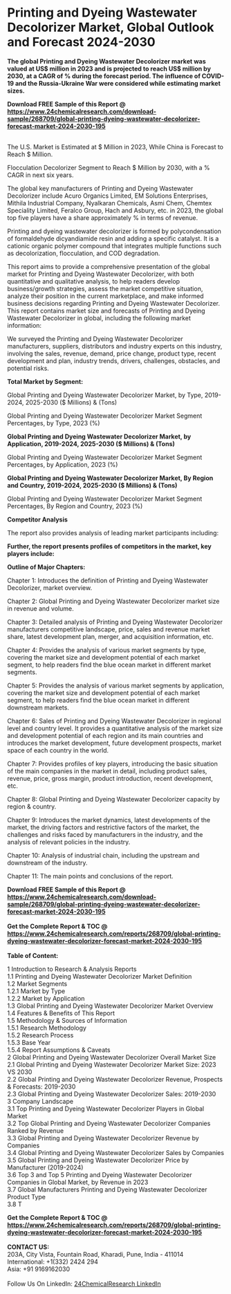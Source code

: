 <h1>Printing and Dyeing Wastewater Decolorizer Market, Global Outlook and Forecast 2024-2030</h1><p><strong>The global Printing and Dyeing Wastewater Decolorizer market was valued at US$ million in 2023 and is projected to reach US$ million by 2030, at a CAGR of % during the forecast period. The influence of COVID-19 and the Russia-Ukraine War were considered while estimating market sizes.</strong></p><p>
</p><p></p><div><b>Download FREE Sample of this Report @ 
            <a href="https://www.24chemicalresearch.com/download-sample/268709/global-printing-dyeing-wastewater-decolorizer-forecast-market-2024-2030-195">
            https://www.24chemicalresearch.com/download-sample/268709/global-printing-dyeing-wastewater-decolorizer-forecast-market-2024-2030-195</a></b></div><br><p>
The U.S. Market is Estimated at $ Million in 2023, While China is Forecast to Reach $ Million.</p><p>
Flocculation Decolorizer Segment to Reach $ Million by 2030, with a % CAGR in next six years.</p><p>
The global key manufacturers of Printing and Dyeing Wastewater Decolorizer include Acuro Organics Limited, EM Solutions Enterprises, Mithila Industrial Company, Nyalkaran Chemicals, Asmi Chem, Chemtex Speciality Limited, Feralco Group, Hach and Asbury, etc. in 2023, the global top five players have a share approximately % in terms of revenue.</p><p>
Printing and dyeing wastewater decolorizer is formed by polycondensation of formaldehyde dicyandiamide resin and adding a specific catalyst. It is a cationic organic polymer compound that integrates multiple functions such as decolorization, flocculation, and COD degradation.</p><p>
This report aims to provide a comprehensive presentation of the global market for Printing and Dyeing Wastewater Decolorizer, with both quantitative and qualitative analysis, to help readers develop business/growth strategies, assess the market competitive situation, analyze their position in the current marketplace, and make informed business decisions regarding Printing and Dyeing Wastewater Decolorizer. This report contains market size and forecasts of Printing and Dyeing Wastewater Decolorizer in global, including the following market information:</p><p>
</p><p>
</p><p>We surveyed the Printing and Dyeing Wastewater Decolorizer manufacturers, suppliers, distributors and industry experts on this industry, involving the sales, revenue, demand, price change, product type, recent development and plan, industry trends, drivers, challenges, obstacles, and potential risks.</p><p>
<strong>Total Market by Segment:</strong></p><p>
Global Printing and Dyeing Wastewater Decolorizer Market, by Type, 2019-2024, 2025-2030 ($ Millions) &amp; (Tons)</p><p>
Global Printing and Dyeing Wastewater Decolorizer Market Segment Percentages, by Type, 2023 (%)</p><p>
</p><p>
</p><p><strong>Global Printing and Dyeing Wastewater Decolorizer Market, by Application, 2019-2024, 2025-2030 ($ Millions) &amp; (Tons)</strong></p><p>
Global Printing and Dyeing Wastewater Decolorizer Market Segment Percentages, by Application, 2023 (%)</p><p>
</p><p>
</p><p><strong>Global Printing and Dyeing Wastewater Decolorizer Market, By Region and Country, 2019-2024, 2025-2030 ($ Millions) &amp; (Tons)</strong></p><p>
Global Printing and Dyeing Wastewater Decolorizer Market Segment Percentages, By Region and Country, 2023 (%)</p><p>
</p><p>
</p><p><strong>Competitor Analysis</strong></p><p>
The report also provides analysis of leading market participants including:</p><p>
</p><p>
</p><p><strong>Further, the report presents profiles of competitors in the market, key players include:</strong></p><p>
</p><p>
</p><p><strong>Outline of Major Chapters:</strong></p><p>
Chapter 1: Introduces the definition of Printing and Dyeing Wastewater Decolorizer, market overview.</p><p>
Chapter 2: Global Printing and Dyeing Wastewater Decolorizer market size in revenue and volume.</p><p>
Chapter 3: Detailed analysis of Printing and Dyeing Wastewater Decolorizer manufacturers competitive landscape, price, sales and revenue market share, latest development plan, merger, and acquisition information, etc.</p><p>
Chapter 4: Provides the analysis of various market segments by type, covering the market size and development potential of each market segment, to help readers find the blue ocean market in different market segments.</p><p>
Chapter 5: Provides the analysis of various market segments by application, covering the market size and development potential of each market segment, to help readers find the blue ocean market in different downstream markets.</p><p>
Chapter 6: Sales of Printing and Dyeing Wastewater Decolorizer in regional level and country level. It provides a quantitative analysis of the market size and development potential of each region and its main countries and introduces the market development, future development prospects, market space of each country in the world.</p><p>
Chapter 7: Provides profiles of key players, introducing the basic situation of the main companies in the market in detail, including product sales, revenue, price, gross margin, product introduction, recent development, etc.</p><p>
Chapter 8: Global Printing and Dyeing Wastewater Decolorizer capacity by region &amp; country.</p><p>
Chapter 9: Introduces the market dynamics, latest developments of the market, the driving factors and restrictive factors of the market, the challenges and risks faced by manufacturers in the industry, and the analysis of relevant policies in the industry.</p><p>
Chapter 10: Analysis of industrial chain, including the upstream and downstream of the industry.</p><p>
Chapter 11: The main points and conclusions of the report.</p><div><b>Download FREE Sample of this Report @ 
            <a href="https://www.24chemicalresearch.com/download-sample/268709/global-printing-dyeing-wastewater-decolorizer-forecast-market-2024-2030-195">
            https://www.24chemicalresearch.com/download-sample/268709/global-printing-dyeing-wastewater-decolorizer-forecast-market-2024-2030-195</a></b></div><br><div><b>Get the Complete Report & TOC @ 
            <a href="https://www.24chemicalresearch.com/reports/268709/global-printing-dyeing-wastewater-decolorizer-forecast-market-2024-2030-195">
            https://www.24chemicalresearch.com/reports/268709/global-printing-dyeing-wastewater-decolorizer-forecast-market-2024-2030-195</a></b></div><br>
            <b>Table of Content:</b><p>1 Introduction to Research & Analysis Reports<br />
    1.1 Printing and Dyeing Wastewater Decolorizer Market Definition<br />
    1.2 Market Segments<br />
        1.2.1 Market by Type<br />
        1.2.2 Market by Application<br />
    1.3 Global Printing and Dyeing Wastewater Decolorizer Market Overview<br />
    1.4 Features & Benefits of This Report<br />
    1.5 Methodology & Sources of Information<br />
        1.5.1 Research Methodology<br />
        1.5.2 Research Process<br />
        1.5.3 Base Year<br />
        1.5.4 Report Assumptions & Caveats<br />
2 Global Printing and Dyeing Wastewater Decolorizer Overall Market Size<br />
    2.1 Global Printing and Dyeing Wastewater Decolorizer Market Size: 2023 VS 2030<br />
    2.2 Global Printing and Dyeing Wastewater Decolorizer Revenue, Prospects & Forecasts: 2019-2030<br />
    2.3 Global Printing and Dyeing Wastewater Decolorizer Sales: 2019-2030<br />
3 Company Landscape<br />
    3.1 Top Printing and Dyeing Wastewater Decolorizer Players in Global Market<br />
    3.2 Top Global Printing and Dyeing Wastewater Decolorizer Companies Ranked by Revenue<br />
    3.3 Global Printing and Dyeing Wastewater Decolorizer Revenue by Companies<br />
    3.4 Global Printing and Dyeing Wastewater Decolorizer Sales by Companies<br />
    3.5 Global Printing and Dyeing Wastewater Decolorizer Price by Manufacturer (2019-2024)<br />
    3.6 Top 3 and Top 5 Printing and Dyeing Wastewater Decolorizer Companies in Global Market, by Revenue in 2023<br />
    3.7 Global Manufacturers Printing and Dyeing Wastewater Decolorizer Product Type<br />
    3.8 T</p><div><b>Get the Complete Report & TOC @ 
            <a href="https://www.24chemicalresearch.com/reports/268709/global-printing-dyeing-wastewater-decolorizer-forecast-market-2024-2030-195">
            https://www.24chemicalresearch.com/reports/268709/global-printing-dyeing-wastewater-decolorizer-forecast-market-2024-2030-195</a></b></div><br><b>CONTACT US:</b><br>
            203A, City Vista, Fountain Road, Kharadi, Pune, India - 411014<br>
            International: +1(332) 2424 294<br>
            Asia: +91 9169162030 <br><br>
            Follow Us On LinkedIn: <a href="https://www.linkedin.com/company/24chemicalresearch/">24ChemicalResearch LinkedIn</a>